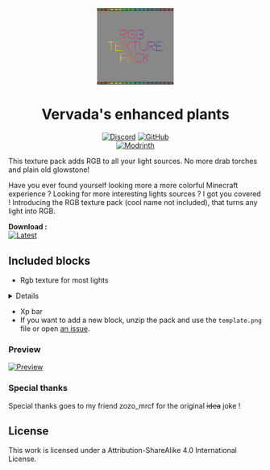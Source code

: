 <div align="center">

<img src="https://github.com/Valdr687/RGB-texture-pack/blob/main/pack.png?raw=true" alt="Pack logo" width="30%">

# Vervada's enhanced plants

[![Discord][img-discord]][url-discord]
[![GitHub][img-github]][url-github]  
[![Modrinth][img-modrinth]][url-modrinth]

</div>

This texture pack adds RGB to all your light sources. No more drab torches and plain old glowstone!

Have you ever found yourself looking more a more colorful Minecraft experience ? Looking for more interesting lights sources ? I got you covered ! Introducing the RGB texture pack (cool name not included), that turns any light into RGB.

**Download :**  
[![Latest][img-latest]][url-latest]

## Included blocks

- Rgb texture for most lights

<details>

- Sea lantern
- Glow item frame
- Redstone lamp (on)
- Torch
- Lantern
- Froglight
- End rod
- Beacon

</details>

- Xp bar
- If you want to add a new block, unzip the pack and use the ```template.png``` file or open [an issue](https://github.com/Valdr687/RGB-Texture-pack/issues).

### Preview

[![Preview](https://img.youtube.com/vi/WYYKK6Xu7B8/0.jpg)](https://www.youtube.com/watch?v=WYYKK6Xu7B8)

### Special thanks

Special thanks goes to my friend zozo_mrcf for the original ~~idea~~ joke !

## License

This work is licensed under a Attribution-ShareAlike 4.0 International  License.  

<!-- URLs -->

[img-discord]: <https://img.shields.io/badge/Discord-5865F2?style=for-the-badge&logo=discord&logoColor=white>
[img-github]: <https://img.shields.io/badge/GitHub-100000?style=for-the-badge&logo=github&logoColor=white>
[img-modrinth]: <https://img.shields.io/modrinth/dt/maQkz5tH?style=for-the-badge>
[img-latest]: <https://img.shields.io/modrinth/v/maQkz5tH?style=for-the-badge&logo=Modrinth>

[url-github]: <https://github.com/Valdr687/RGB-Texture-pack>
[url-discord]: <https://discord.com/invite/rKgAg8X>
[url-modrinth]: <https://modrinth.com/resourcepack/rgb-texture-pack>
[url-latest]: <https://modrinth.com/resourcepack/rgb-texture-pack/version/3>

